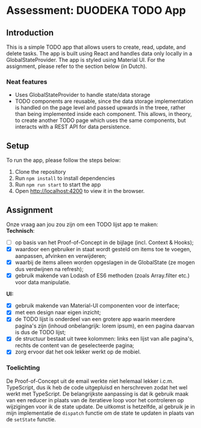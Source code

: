 # Assessment: DUODEKA TODO App

## Introduction

This is a simple TODO app that allows users to create, read, update, and delete tasks. The app is built using React and handles data only locally in a GlobalStateProvider. The app is styled using Material UI. For the assignment, please refer to the section below (in Dutch).

### Neat features

- Uses GlobalStateProvider to handle state/data storage
- TODO components are reusable, since the data storage implementation is handled on the page level and passed upwards in the treee, rather than being implemented inside each component. This allows, in theory, to create another TODO page which uses the same components, but interacts with a REST API for data persistence.

## Setup

To run the app, please follow the steps below:

1. Clone the repository
2. Run `npm install` to install dependencies
3. Run `npm run start` to start the app
4. Open [http://localhost:4200](http://localhost:4200) to view it in the browser.

## Assignment

Onze vraag aan jou zou zijn om een TODO lijst app te maken: <br>
**Technisch**:

- [ ] op basis van het Proof-of-Concept in de bijlage (incl. Context & Hooks);
- [x] waardoor een gebruiker in staat wordt gesteld om items toe te voegen, aanpassen, afvinken en verwijderen;
- [x] waarbij de items alleen worden opgeslagen in de GlobalState (ze mogen dus verdwijnen na refresh);
- [x] gebruik makende van Lodash of ES6 methoden (zoals Array.filter etc.) voor data manipulatie.

**UI:**

- [x] gebruik makende van Material-UI componenten voor de interface;
- [x] met een design naar eigen inzicht;
- [x] de TODO lijst is onderdeel van een grotere app waarin meerdere pagina's zijn (inhoud onbelangrijk: lorem ipsum), en een pagina daarvan is dus de TODO lijst;
- [x] de structuur bestaat uit twee kolommen: links een lijst van alle pagina's, rechts de content van de geselecteerde pagina;
- [x] zorg ervoor dat het ook lekker werkt op de mobiel.

### Toelichting

De Proof-of-Concept uit de email werkte niet helemaal lekker i.c.m. TypeScript, dus ik heb de code uitgepluisd en herschreven zodat het wel werkt met TypeScript. De belangrijkste aanpassing is dat ik gebruik maak van een reducer in plaats van de iteratieve loop voor het controleren op wijzigingen voor ik de state update. De uitkomst is hetzelfde, al gebruik je in mijn implementatie de `dispatch` functie om de state te updaten in plaats van de `setState` functie.
